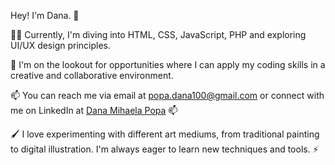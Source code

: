 Hey! I'm Dana. 👋

🚀🌱 Currently, I'm diving into HTML, CSS, JavaScript, PHP and exploring UI/UX design principles. 

💼 I'm on the lookout for opportunities where I can apply my coding skills in a creative and collaborative environment.

📫 You can reach me via email at popa.dana100@gmail.com or connect with me on LinkedIn at [Dana Mihaela Popa](https://linkedin.com/in/dana-mihaela-popa) 📫

🖌️ I love experimenting with different art mediums, from traditional painting to digital illustration. I'm always eager to learn new techniques and tools. ⚡

